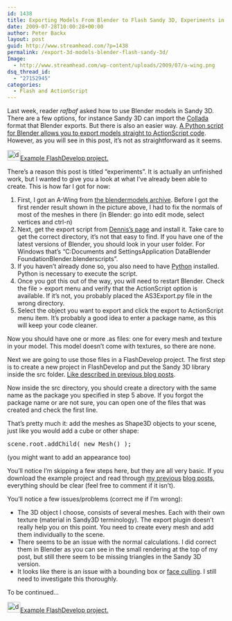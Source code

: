 ```yaml
---
id: 1438
title: Exporting Models From Blender to Flash Sandy 3D, Experiments in 3D
date: 2009-07-28T10:00:28+00:00
author: Peter Backx
layout: post
guid: http://www.streamhead.com/?p=1438
permalink: /export-3d-models-blender-flash-sandy-3d/
Image:
  - http://www.streamhead.com/wp-content/uploads/2009/07/a-wing.png
dsq_thread_id:
  - "27152945"
categories:
  - Flash and ActionScript
---
```

Last week, reader _rafbaf_ asked how to use Blender models in Sandy 3D. There are a few options, for instance Sandy 3D can import the <a title="COLLADA - Wikipedia" href="http://en.wikipedia.org/wiki/COLLADA" target="_blank">Collada</a> format that Blender exports. But there is also an easier way. <a title="Export your Blender objects straight to Away3D, Papervision3D and Sandy" href="http://www.rozengain.com/blog/2008/01/02/export-your-blender-objects-straight-to-away3d-papervision3d-and-sandy/" target="_blank">A Python script for Blender allows you to export models straight to ActionScript code</a>. However, as you will see in this post, it&#8217;s not as straightforward as it seems.

<a title="example project: importing Blender models in Sandy 3D" href="http://www.streamhead.com/wp-content/uploads/2009/07/BlenderAndSandy.zip" target="_blank"><img class="alignleft size-full wp-image-498" title="download" src="http://www.streamhead.com/wp-content/uploads/2008/11/download.png" alt="download" width="30" height="24" />Example FlashDevelop project.</a>

There&#8217;s a reason this post is titled &#8220;experiments&#8221;. It is actually an unfinished work, but I wanted to give you a look at what I&#8217;ve already been able to create. This is how far I got for now:



  1. First, I got an A-Wing from <a title="blendermodels" href="http://www.blendermodels.org/models/sci_fi/" target="_blank">the blendermodels archive</a>. Before I got the first render result shown in the picture above, I had to fix the normals of most of the meshes in there (in Blender: go into edit mode, select vertices and ctrl-n)
  2. Next, get the export script from <a title="Export your Blender objects straight to Away3D, Papervision3D and Sandy" href="http://www.rozengain.com/blog/2008/01/02/export-your-blender-objects-straight-to-away3d-papervision3d-and-sandy/" target="_blank">Dennis&#8217;s page</a> and install it. Take care to get the correct directory, it&#8217;s not that easy to find. If you have one of the latest versions of Blender, you should look in your user folder. For Windows that&#8217;s &#8220;C:Documents and Settings<username>Application DataBlender FoundationBlender.blenderscripts&#8221;.
  3. If you haven&#8217;t already done so, you also need to have <a title="Python Programming Language" href="http://www.python.org/" target="_blank">Python</a> installed. Python is necessary to execute the script.
  4. Once you got this out of the way, you will need to restart Blender. Check the file > export menu and verify that the ActionScript option is available. If it&#8217;s not, you probably placed the AS3Export.py file in the wrong directory.
  5. Select the object you want to export and click the export to ActionScript menu item. It&#8217;s probably a good idea to enter a package name, as this will keep your code cleaner.

Now you should have one or more .as files: one for every mesh and texture in your model. This model doesn&#8217;t come with textures, so there are none.

Next we are going to use those files in a FlashDevelop project. The first step is to create a new project in FlashDevelop and put the Sandy 3D library inside the src folder. <a title="Sandy 3D Tutorial: Getting Started" href="http://www.streamhead.com/sandy-3d-tutorial/" target="_blank">Like described in previous blog posts</a>.

Now inside the src directory, you should create a directory with the same name as the package you specified in step 5 above. If you forgot the package name or are not sure, you can open one of the files that was created and check the first line.

That&#8217;s pretty much it: add the meshes as Shape3D objects to your scene, just like you would add a cube or other shape:

<pre lang="actionscript">scene.root.addChild( new Mesh() );</pre>

(you might want to add an appearance too)

You&#8217;ll notice I&#8217;m skipping a few steps here, but they are all very basic. If you download the example project and read through <a title="Sandy 3D Tutorial: Getting Started" href="http://www.streamhead.com/sandy-3d-tutorial/" target="_blank">my previous</a> <a title="Tutorial - getting started with Sandy 3D and FlashDevelop" href="http://www.streamhead.com/tutorial-getting-started-with-sandy-3d-and-flashdevelop/" target="_blank">blog posts</a>, everything should be clear (feel free to comment if it isn&#8217;t).

You&#8217;ll notice a few issues/problems (correct me if I&#8217;m wrong):

  * The 3D object I choose, consists of several meshes. Each with their own texture (material in Sandy3D terminology). The export plugin doesn&#8217;t really help you on this point. You need to create every mesh and add them individually to the scene.
  * There seems to be an issue with the normal calculations. I did correct them in Blender as you can see in the small rendering at the top of my post, but still there seem to be missing triangles in the Sandy 3D version.
  * It looks like there is an issue with a bounding box or <a title="Sandy 3D tutorial on performance" href="http://www.flashsandy.org/tutorials/3.0/sandy_cs3_tut05" target="_blank">face culling</a>. I still need to investigate this thoroughly.

To be continued&#8230;

<a title="example project: importing Blender models in Sandy 3D" href="http://www.streamhead.com/wp-content/uploads/2009/07/BlenderAndSandy.zip" target="_blank"><img class="alignleft size-full wp-image-498" title="download" src="http://www.streamhead.com/wp-content/uploads/2008/11/download.png" alt="download" width="30" height="24" />Example FlashDevelop project.</a>

<!-- AddThis Advanced Settings generic via filter on the_content -->

<!-- AddThis Share Buttons generic via filter on the_content -->